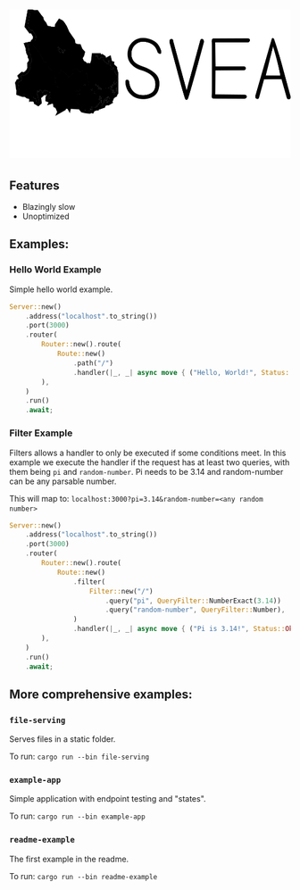 # [![Svea](assets/branding/logo-wide.svg)](https://svea.rs)

## Features

- Blazingly slow
- Unoptimized

## Examples:

### **Hello World Example**

Simple hello world example.

```rs
Server::new()
    .address("localhost".to_string())
    .port(3000)
    .router(
        Router::new().route(
            Route::new()
                .path("/")
                .handler(|_, _| async move { ("Hello, World!", Status::ImATeapot) }),
        ),
    )
    .run()
    .await;
```

### **Filter Example**

Filters allows a handler to only be executed if some conditions meet. In this example we execute the handler if the request has at least two queries, with them being `pi` and `random-number`. Pi needs to be 3.14 and random-number can be any parsable number.

This will map to: `localhost:3000?pi=3.14&random-number=<any random number>`

```rs
Server::new()
    .address("localhost".to_string())
    .port(3000)
    .router(
        Router::new().route(
            Route::new()
                .filter(
                    Filter::new("/")
                        .query("pi", QueryFilter::NumberExact(3.14))
                        .query("random-number", QueryFilter::Number),
                )
                .handler(|_, _| async move { ("Pi is 3.14!", Status::Ok) }),
        ),
    )
    .run()
    .await;
```

## More comprehensive examples:

### **`file-serving`**

Serves files in a static folder.

To run: `cargo run --bin file-serving`

### **`example-app`**

Simple application with endpoint testing and "states".

To run: `cargo run --bin example-app`

### **`readme-example`**

The first example in the readme.

To run: `cargo run --bin readme-example`
